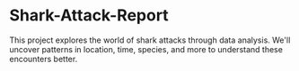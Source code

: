 # Shark-Attack-Report
This project explores the world of shark attacks through data analysis. We'll uncover patterns in location, time, species, and more to understand these encounters better.
